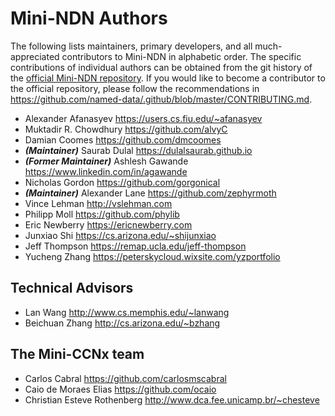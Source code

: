 # Mini-NDN Authors

The following lists maintainers, primary developers, and all much-appreciated contributors to Mini-NDN in alphabetic order.
The specific contributions of individual authors can be obtained from the git history of the [official Mini-NDN repository](https://github.com/named-data/mini-ndn).
If you would like to become a contributor to the official repository, please follow the recommendations in https://github.com/named-data/.github/blob/master/CONTRIBUTING.md.

* Alexander Afanasyev <https://users.cs.fiu.edu/~afanasyev>
* Muktadir R. Chowdhury <https://github.com/alvyC>
* Damian Coomes <https://github.com/dmcoomes>
* ***(Maintainer)*** Saurab Dulal <https://dulalsaurab.github.io>
* ***(Former Maintainer)*** Ashlesh Gawande <https://www.linkedin.com/in/agawande>
* Nicholas Gordon <https://github.com/gorgonical>
* ***(Maintainer)*** Alexander Lane <https://github.com/zephyrmoth>
* Vince Lehman <http://vslehman.com>
* Philipp Moll <https://github.com/phylib>
* Eric Newberry <https://ericnewberry.com>
* Junxiao Shi <https://cs.arizona.edu/~shijunxiao>
* Jeff Thompson <https://remap.ucla.edu/jeff-thompson>
* Yucheng Zhang <https://peterskycloud.wixsite.com/yzportfolio>

## Technical Advisors

* Lan Wang <http://www.cs.memphis.edu/~lanwang>
* Beichuan Zhang <http://cs.arizona.edu/~bzhang>

## The Mini-CCNx team

* Carlos Cabral <https://github.com/carlosmscabral>
* Caio de Moraes Elias <https://github.com/ocaio>
* Christian Esteve Rothenberg <http://www.dca.fee.unicamp.br/~chesteve>
